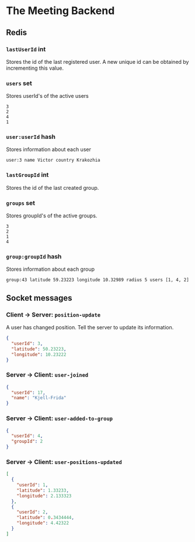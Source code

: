 # The Meeting Backend

## Redis

### `lastUserId` int
Stores the id of the last registered user. A new unique id can be obtained by incrementing this value.

### `users` set
Stores userId's of the active users
```
3
2
4
1
```

### `user:userId` hash
Stores information about each user
```
user:3 name Victor country Krakozhia
```

### `lastGroupId` int
Stores the id of the last created group.

### `groups` set
Stores groupId's of the active groups.
```
3
2
1
4
```

### `group:groupId` hash
Stores information about each group
```
group:43 latitude 59.23223 longitude 10.32989 radius 5 users [1, 4, 2]
```

## Socket messages

### Client -> Server: `position-update`
A user has changed position. Tell the server to update its information.
```json
{
  "userId": 3,
  "latitude": 50.23223,
  "longitude": 10.23222
}
```

### Server -> Client: `user-joined`
```json
{
  "userId": 17,
  "name": "Kjell-Frida"
}
```

### Server -> Client: `user-added-to-group`
```json
{
  "userId": 4,
  "groupId": 2
}
```


### Server -> Client: `user-positions-updated`
```json
[
  {
    "userId": 1,
    "latitude": 1.33233,
    "longitude": 2.133323
  },
  {
    "userId": 2,
    "latitude": 0.3434444,
    "longitude": 4.42322
  }
]
```